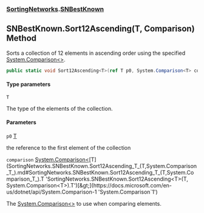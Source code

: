 ### [SortingNetworks](SortingNetworks.md 'SortingNetworks').[SNBestKnown](SortingNetworks.SNBestKnown.md 'SortingNetworks.SNBestKnown')

## SNBestKnown.Sort12Ascending<T>(T, Comparison<T>) Method

Sorts a collection of 12 elements in ascending order using the specified [System.Comparison&lt;&gt;](https://docs.microsoft.com/en-us/dotnet/api/System.Comparison-1 'System.Comparison`1').

```csharp
public static void Sort12Ascending<T>(ref T p0, System.Comparison<T> comparison);
```
#### Type parameters

<a name='SortingNetworks.SNBestKnown.Sort12Ascending_T_(T,System.Comparison_T_).T'></a>

`T`

The type of the elements of the collection.
#### Parameters

<a name='SortingNetworks.SNBestKnown.Sort12Ascending_T_(T,System.Comparison_T_).p0'></a>

`p0` [T](SortingNetworks.SNBestKnown.Sort12Ascending_T_(T,System.Comparison_T_).md#SortingNetworks.SNBestKnown.Sort12Ascending_T_(T,System.Comparison_T_).T 'SortingNetworks.SNBestKnown.Sort12Ascending<T>(T, System.Comparison<T>).T')

the reference to the first element of the collection

<a name='SortingNetworks.SNBestKnown.Sort12Ascending_T_(T,System.Comparison_T_).comparison'></a>

`comparison` [System.Comparison&lt;](https://docs.microsoft.com/en-us/dotnet/api/System.Comparison-1 'System.Comparison`1')[T](SortingNetworks.SNBestKnown.Sort12Ascending_T_(T,System.Comparison_T_).md#SortingNetworks.SNBestKnown.Sort12Ascending_T_(T,System.Comparison_T_).T 'SortingNetworks.SNBestKnown.Sort12Ascending<T>(T, System.Comparison<T>).T')[&gt;](https://docs.microsoft.com/en-us/dotnet/api/System.Comparison-1 'System.Comparison`1')

The [System.Comparison&lt;&gt;](https://docs.microsoft.com/en-us/dotnet/api/System.Comparison-1 'System.Comparison`1') to use when comparing elements.